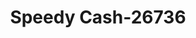 ---
f_zip-code: 64050
f_state-code: MO
title: Speedy Cash-26736
f_phone: 816-833-1200
f_city-only: Independence
f_address: 11221 E 23rd Street S Independence
f_location-unique-id: '26736'
slug: speedy-cash-26736
updated-on: '2024-05-30T13:46:58.046Z'
created-on: '2024-05-30T13:36:59.803Z'
published-on: '2024-05-30T13:54:32.469Z'
f_city-state: cms/city/independence-mo.md
f_company: cms/company/speedy-cash.md
f_state: cms/state/missouri.md
layout: '[payday-loan].html'
tags: payday-loan
---